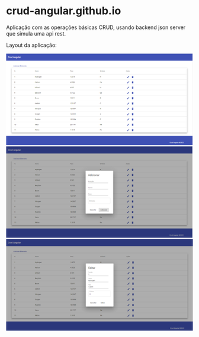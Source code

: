 # crud-angular.github.io
Aplicação com as operações básicas CRUD, usando backend json server que simula uma api rest.

Layout da aplicação:

![](img/app.png)
![](img/add.png)
![](img/add-1.png)
